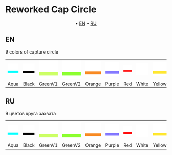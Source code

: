# Reworked Cap Circle

<p align="center">
	&bull; <a href="#en">EN</a> &bull; <a href="#ru">RU</a> 
</p>

## EN

9 colors of capture circle

<table align="center">
  <tr>
    <td align="center"><img src="./assets/images/aqua.png" width="128"/></td>
    <td align="center"><img src="./assets/images/black.png" width="128"/></td>
    <td align="center"><img src="./assets/images/greenv1.png" width="128"/></td>
    <td align="center"><img src="./assets/images/greenv2.png" width="128"/></td>
	<td align="center"><img src="./assets/images/orange.png" width="128"/></td>
	<td align="center"><img src="./assets/images/purple.png" width="128"/></td>
	<td align="center"><img src="./assets/images/red.png" width="128"/></td>
	<td align="center"><img src="./assets/images/white.png" width="128"/></td>
	<td align="center"><img src="./assets/images/yellow.png" width="128"/></td>
  </tr>
  <tr>
    <td align="center">Aqua</td>
    <td align="center">Black</td>
    <td align="center">GreenV1</td>
    <td align="center">GreenV2</td>
	<td align="center">Orange</td>
	<td align="center">Purple</td>
	<td align="center">Red</td>
	<td align="center">White</td>
	<td align="center">Yellow</td>
  </tr>
</table>

## RU

9 цветов круга захвата

<table align="center">
  <tr>
    <td align="center"><img src="./assets/images/aqua.png" width="128"/></td>
    <td align="center"><img src="./assets/images/black.png" width="128"/></td>
    <td align="center"><img src="./assets/images/greenv1.png" width="128"/></td>
    <td align="center"><img src="./assets/images/greenv2.png" width="128"/></td>
	<td align="center"><img src="./assets/images/orange.png" width="128"/></td>
	<td align="center"><img src="./assets/images/purple.png" width="128"/></td>
	<td align="center"><img src="./assets/images/red.png" width="128"/></td>
	<td align="center"><img src="./assets/images/white.png" width="128"/></td>
	<td align="center"><img src="./assets/images/yellow.png" width="128"/></td>
  </tr>
  <tr>
    <td align="center">Aqua</td>
    <td align="center">Black</td>
    <td align="center">GreenV1</td>
    <td align="center">GreenV2</td>
	<td align="center">Orange</td>
	<td align="center">Purple</td>
	<td align="center">Red</td>
	<td align="center">White</td>
	<td align="center">Yellow</td>
  </tr>
</table>